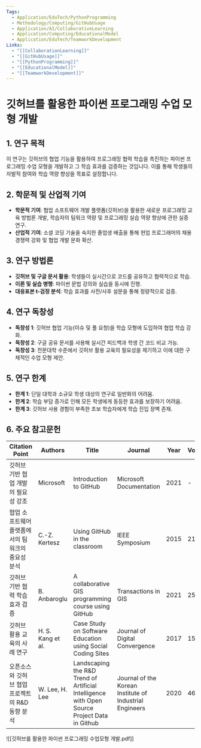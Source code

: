 ```yaml
---
Tags: 
  - Application/EduTech/PythonProgramming 
  - Methodology/Computing/GitHubUsage 
  - Application/AI/CollaborativeLearning 
  - Application/Computing/EducationalModel 
  - Application/EduTech/TeamworkDevelopment 
Links:
  - "[[CollaborationLearning]]"
  - "[[GitHubUsage]]"
  - "[[PythonProgramming]]"
  - "[[EducationalModel]]"
  - "[[TeamworkDevelopment]]"
---
```


# 깃허브를 활용한 파이썬 프로그래밍 수업 모형 개발

## 1. 연구 목적
이 연구는 깃허브의 협업 기능을 활용하여 프로그래밍 협력 학습을 촉진하는 파이썬 프로그래밍 수업 모형을 개발하고 그 학습 효과를 검증하는 것입니다. 이를 통해 학생들의 자발적 참여와 학습 역량 향상을 목표로 설정합니다.

## 2. 학문적 및 산업적 기여
* **학문적 기여**: 협업 소프트웨어 개발 플랫폼(깃허브)을 활용한 새로운 프로그래밍 교육 방법론 개발, 학습자의 팀워크 역량 및 프로그래밍 실습 역량 향상에 관한 실증 연구.
* **산업적 기여**: 소셜 코딩 기술을 숙지한 졸업생 배출을 통해 현업 프로그래머의 채용 경쟁력 강화 및 협업 개발 문화 확산.

## 3. 연구 방법론
- **깃허브 및 구글 문서 활용**: 학생들이 실시간으로 코드를 공유하고 협력적으로 학습.
- **이론 및 실습 병행**: 파이썬 문법 강의와 실습을 동시에 진행.
- **대응표본 t-검정 분석**: 학습 효과를 사전/사후 설문을 통해 정량적으로 검증.

## 4. 연구 독창성
- **독창성 1**: 깃허브 협업 기능(이슈 및 풀 요청)을 학습 모형에 도입하여 협업 학습 강화.
- **독창성 2**: 구글 공유 문서를 사용해 실시간 피드백과 학생 간 코드 비교 가능.
- **독창성 3**: 전문대학 수준에서 깃허브 활용 교육의 필요성을 제기하고 이에 대한 구체적인 수업 모형 제안.

## 5. 연구 한계
- **한계 1**: 단일 대학과 소규모 학생 대상의 연구로 일반화의 어려움.
- **한계 2**: 학습 부담 증가로 인해 모든 학생에게 동등한 효과를 보장하기 어려움.
- **한계 3**: 깃허브 사용 경험이 부족한 초보 학습자에게 학습 진입 장벽 존재.

## 6. 주요 참고문헌
| Citation Point                                   | Authors                | Title                                                  | Journal                                    | Year | Volume | Pages       | Article Number | DOI                                  |
|------------------------------------------------|------------------------|------------------------------------------------------|------------------------------------------|------|--------|-------------|----------------|---------------------------------------|
| 깃허브 기반 협업 개발의 필요성 강조               | Microsoft              | Introduction to GitHub                               | Microsoft Documentation                  | 2021 | -      | -           | -              | [DOI](https://docs.microsoft.com/ko-kr/learn/modules/introduction-to-github/) |
| 협업 소프트웨어 플랫폼에서의 팀워크의 중요성 분석   | C.-Z. Kertesz          | Using GitHub in the classroom                       | IEEE Symposium                           | 2015 | 21     | 381-386     | -              | [DOI](https://doi.org/10.1109/SIITME.2015.7342358) |
| 깃허브 기반 협력 학습 효과 검증                    | B. Anbaroglu          | A collaborative GIS programming course using GitHub | Transactions in GIS                      | 2021 | 25     | 3132-3158   | -              | [DOI](https://doi.org/10.1111/tgis.12810) |
| 깃허브 활용 교육의 사례 연구                       | H. S. Kang et al.      | Case Study on Software Education using Social Coding Sites | Journal of Digital Convergence          | 2017 | 15     | 37-48       | -              | [DOI](https://doi.org/10.14400/JDC.2017.15.5.37) |
| 오픈소스와 깃허브 협업 프로젝트의 R&D 동향 분석       | W. Lee, H. Lee         | Landscaping the R&D Trend of Artificial Intelligence with Open Source Project Data in Github | Journal of the Korean Institute of Industrial Engineers | 2020 | 46     | 548-557     | -              | [DOI](https://doi.org/10.7232/JKIIE.2020.46.5.548) |
![[깃허브를 활용한 파이썬 프로그래밍 수업모형 개발.pdf]]
